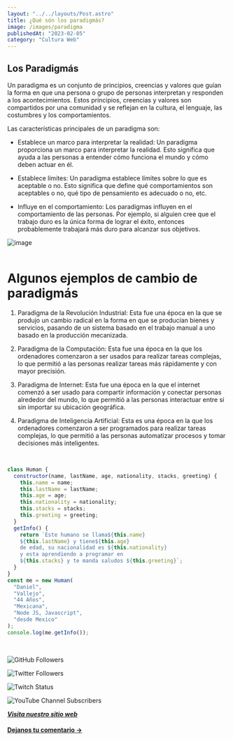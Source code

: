 ```yaml
---
layout: "../../layouts/Post.astro"
title: ¿Qué són los paradigmás?
image: /images/paradigma
publishedAt: "2023-02-05"
category: "Cultura Web"
---
```


## Los Paradigmás

Un paradigma es un conjunto de principios, creencias y valores que guían la forma en que una persona o grupo de personas interpretan y responden a los acontecimientos. Estos principios, creencias y valores son compartidos por una comunidad y se reflejan en la cultura, el lenguaje, las costumbres y los comportamientos.

Las características principales de un paradigma son:

- Establece un marco para interpretar la realidad: Un paradigma proporciona un marco para interpretar la realidad. Esto significa que ayuda a las personas a entender cómo funciona el mundo y cómo deben actuar en él.

- Establece límites: Un paradigma establece límites sobre lo que es aceptable o no. Esto significa que define qué comportamientos son aceptables o no, qué tipo de pensamiento es adecuado o no, etc.

- Influye en el comportamiento: Los paradigmas influyen en el comportamiento de las personas. Por ejemplo, si alguien cree que el trabajo duro es la única forma de lograr el éxito, entonces probablemente trabajará más duro para alcanzar sus objetivos.

![image](https://c4.wallpaperflare.com/wallpaper/204/67/597/technics-design-technology-wallpaper-preview.jpg)
<br>
<br>

# Algunos ejemplos de cambio de paradigmás

1. Paradigma de la Revolución Industrial: Esta fue una época en la que se produjo un cambio radical en la forma en que se producían bienes y servicios, pasando de un sistema basado en el trabajo manual a uno basado en la producción mecanizada.

2. Paradigma de la Computación: Esta fue una época en la que los ordenadores comenzaron a ser usados para realizar tareas complejas, lo que permitió a las personas realizar tareas más rápidamente y con mayor precisión.

3. Paradigma de Internet: Esta fue una época en la que el internet comenzó a ser usado para compartir información y conectar personas alrededor del mundo, lo que permitió a las personas interactuar entre sí sin importar su ubicación geográfica.

4. Paradigma de Inteligencia Artificial: Esta es una época en la que los ordenadores comenzaron a ser programados para realizar tareas complejas, lo que permitió a las personas automatizar procesos y tomar decisiones más inteligentes.

<br/>

```js
class Human {
  constructor(name, lastName, age, nationality, stacks, greeting) {
    this.name = name;
    this.lastName = lastName;
    this.age = age;
    this.nationality = nationality;
    this.stacks = stacks;
    this.greeting = greeting;
  }
  getInfo() {
    return `Este humano se llama${this.name}
    ${this.lastName} y tiene${this.age}
    de edad, su nacionalidad es ${this.nationality}
    y esta aprendiendo a programar en 
    ${this.stacks} y te manda saludos ${this.greeting}`;
  }
}
const me = new Human(
  "Daniel",
  "Vallejo",
  "44 Años",
  "Mexicana",
  "Node JS, Javascript",
  "desde Mexico"
);
console.log(me.getInfo());
```

<br/>

![GitHub Followers](https://img.shields.io/github/followers/DanyVeneno?style=social)

![Twitter Followers](https://img.shields.io/twitter/follow/venenodigital?style=social)

![Twitch Status](https://img.shields.io/twitch/status/yehiibhii?style=social)

![YouTube Channel Subscribers](https://img.shields.io/youtube/channel/subscribers/UC8UhdMAKJX56O2PY8kzBIlw?style=social)

[**_Visita nuestro sitio web_**](https://juanitovenenoestudio.netlify.app/)

<a
    href="https://wa.me/5610731990?text=Hola%20me%20interesan%20tus%20servicios%20de%20desarrollo%20web"
    id="llamada"
    target="_blank"
      ><h4>Dejanos tu comentario →</h4></a>
